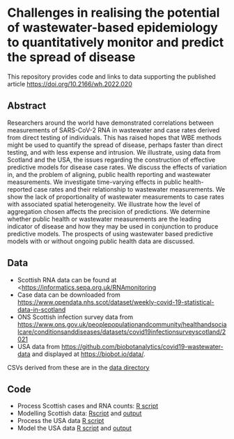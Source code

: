 # Challenges in realising the potential of wastewater-based epidemiology to quantitatively monitor and predict the spread of disease

This repository provides code and links to data supporting the published
article <https://doi.org/10.2166/wh.2022.020>

## Abstract

Researchers around the world have demonstrated correlations between measurements of SARS-CoV-2 RNA in wastewater and case rates derived from direct testing of individuals. This has raised hopes that WBE methods might be used to quantify the spread of disease, perhaps faster than direct testing, and with less expense and intrusion. We illustrate, using data from Scotland and the USA, the issues regarding the construction of effective predictive models for disease case rates. We discuss the effects of variation in, and the problem of aligning, public health reporting and wastewater measurements. We investigate time-varying effects in public health-reported case rates and their relationship to wastewater measurements. We show the lack of proportionality of wastewater measurements to case rates with associated spatial heterogeneity. We illustrate how the level of aggregation chosen affects the precision of predictions. We determine whether public health or wastewater measurements are the leading indicator of disease and how they may be used in conjunction to produce predictive models. The prospects of using wastewater based predictive models with or without ongoing public health data are discussed.

## Data

- Scottish RNA data can be found at
<https://informatics.sepa.org.uk/RNAmonitoring
- Case data can be downloaded from
<https://www.opendata.nhs.scot/dataset/weekly-covid-19-statistical-data-in-scotland>
- ONS Scottish infection survey data from <https://www.ons.gov.uk/peoplepopulationandcommunity/healthandsocialcare/conditionsanddiseases/datasets/covid19infectionsurveyscotland/2021>
- USA data from <https://github.com/biobotanalytics/covid19-wastewater-data>
and displayed at <https://biobot.io/data/>.

CSVs derived from these are in the [data directory](data)

## Code

- Process Scottish cases and RNA counts: [R script](scotland/scotproc.R)
- Modelling Scottish data: [Rscript](scotland/scotmodel.R) and [output](scotland/scotmodel.md)
- Process the USA data [R script](usa/usaproc.R)
- Model the USA data [R script](usa/usamodel.R) and 
[output](usa/usamodel.md)


